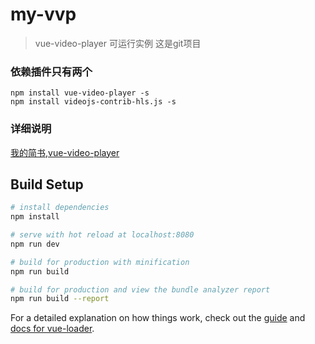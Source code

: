 # my-vvp

> vue-video-player 可运行实例 
> 这是git项目

### 依赖插件只有两个

```
npm install vue-video-player -s
npm install videojs-contrib-hls.js -s
```

### 详细说明
[我的简书,vue-video-player](https://www.jianshu.com/p/78f5ca71e1f6)

## Build Setup

``` bash
# install dependencies
npm install

# serve with hot reload at localhost:8080
npm run dev

# build for production with minification
npm run build

# build for production and view the bundle analyzer report
npm run build --report
```

For a detailed explanation on how things work, check out the [guide](http://vuejs-templates.github.io/webpack/) and [docs for vue-loader](http://vuejs.github.io/vue-loader).
